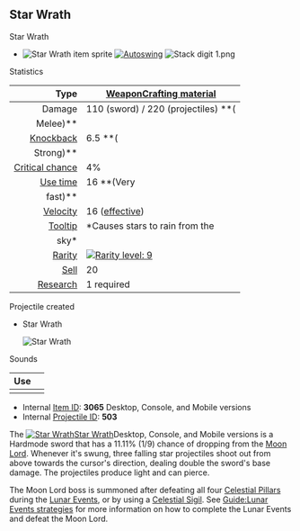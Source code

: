 ## Star Wrath

Star Wrath

- ![Star Wrath item sprite](https://static.wikia.nocookie.net/terraria_gamepedia/images/8/83/Star_Wrath.png/revision/latest/scale-to-width-down/46?cb=20200516222455) [![Autoswing](https://static.wikia.nocookie.net/terraria_gamepedia/images/0/0b/Auto_icon.png/revision/latest/scale-to-width-down/18?cb=20150815160742)](https://terraria.fandom.com/wiki/Autoswing) ![Stack digit 1.png](https://static.wikia.nocookie.net/terraria_gamepedia/images/4/40/Stack_digit_1.png/revision/latest/scale-to-width-down/5?cb=20150814091733)

Statistics

|                                                         Type | [Weapon](https://terraria.fandom.com/wiki/Weapon)[Crafting material](https://terraria.fandom.com/wiki/Crafting_material) |
| -----------------------------------------------------------: | ------------------------------------------------------------ |
|                                                       Damage | 110 (sword) / 220 (projectiles) **(
Melee)**                  |
|      [Knockback](https://terraria.fandom.com/wiki/Knockback) | 6.5 **(
Strong)**                                             |
| [Critical chance](https://terraria.fandom.com/wiki/Critical_hit) | 4%                                                           |
|        [Use time](https://terraria.fandom.com/wiki/Use_time) | 16 **(Very
fast)**                                           |
|        [Velocity](https://terraria.fandom.com/wiki/Velocity) | 16 ([effective](https://terraria.fandom.com/wiki/Velocity#extraUpdates)) |
|         [Tooltip](https://terraria.fandom.com/wiki/Tooltips) | *Causes stars to rain from the
sky*                          |
|            [Rarity](https://terraria.fandom.com/wiki/Rarity) | [![Rarity level: 9](https://static.wikia.nocookie.net/terraria_gamepedia/images/c/c2/Rarity_color_9.png/revision/latest/scale-to-width-down/35?cb=20140827153409)](https://terraria.fandom.com/wiki/Rarity) |
|               [Sell](https://terraria.fandom.com/wiki/Value) | 20                                                           |
| [Research](https://terraria.fandom.com/wiki/Journey_mode#Research) | 1 required                                                   |

Projectile created

- Star Wrath

  ![Star Wrath](https://static.wikia.nocookie.net/terraria_gamepedia/images/f/f2/Star_Wrath_%28projectile%29.png/revision/latest/scale-to-width-down/90?cb=20200309082624)

Sounds

|  Use |      |
| ---: | ---- |
|      |      |

- Internal [Item ID](https://terraria.fandom.com/wiki/Item_IDs): **3065** Desktop, Console, and Mobile versions
- Internal [Projectile ID](https://terraria.fandom.com/wiki/Projectile_IDs): **503**

The [![Star Wrath](https://static.wikia.nocookie.net/terraria_gamepedia/images/8/83/Star_Wrath.png/revision/latest/scale-to-width-down/46?cb=20200516222455)](https://terraria.fandom.com/wiki/Star_Wrath)[Star
Wrath](https://terraria.fandom.com/wiki/Star_Wrath)Desktop, Console, and Mobile versions is a Hardmode sword that has a
11.11% (1/9) chance of dropping from the [Moon Lord](https://terraria.fandom.com/wiki/Moon_Lord). Whenever it's swung,
three falling star projectiles shoot out from above towards the cursor's direction, dealing double the sword's base
damage. The projectiles produce light and can pierce.

The Moon Lord boss is summoned after defeating all
four [Celestial Pillars](https://terraria.fandom.com/wiki/Celestial_Pillars) during
the [Lunar Events](https://terraria.fandom.com/wiki/Lunar_Events), or by using
a [Celestial Sigil](https://terraria.fandom.com/wiki/Celestial_Sigil).
See [Guide:Lunar Events strategies](https://terraria.fandom.com/wiki/Guide:Lunar_Events_strategies) for more information
on how to complete the Lunar Events and defeat the Moon Lord.

